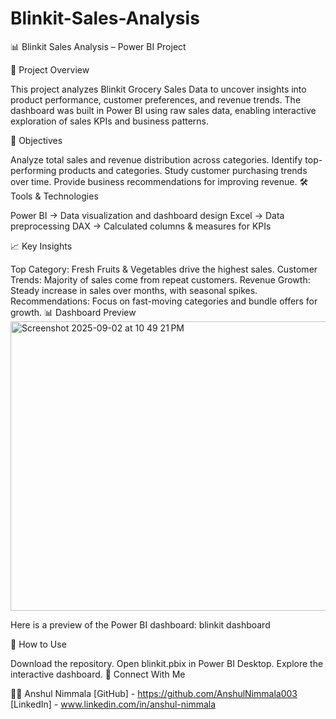 # Blinkit-Sales-Analysis
📊 Blinkit Sales Analysis – Power BI Project

🔎 Project Overview

This project analyzes Blinkit Grocery Sales Data to uncover insights into product performance, customer preferences, and revenue trends.
The dashboard was built in Power BI using raw sales data, enabling interactive exploration of sales KPIs and business patterns.

🎯 Objectives

Analyze total sales and revenue distribution across categories.
Identify top-performing products and categories.
Study customer purchasing trends over time.
Provide business recommendations for improving revenue.
🛠 Tools & Technologies

Power BI → Data visualization and dashboard design
Excel → Data preprocessing
DAX → Calculated columns & measures for KPIs


📈 Key Insights

Top Category: Fresh Fruits & Vegetables drive the highest sales.
Customer Trends: Majority of sales come from repeat customers.
Revenue Growth: Steady increase in sales over months, with seasonal spikes.
Recommendations: Focus on fast-moving categories and bundle offers for growth.
📊 Dashboard Preview
<img width="829" height="463" alt="Screenshot 2025-09-02 at 10 49 21 PM" src="https://github.com/user-attachments/assets/80ef2231-f723-44f3-b1d1-1cfebbc2b3d0" />

Here is a preview of the Power BI dashboard:
blinkit dashboard

🚀 How to Use

Download the repository.
Open blinkit.pbix in Power BI Desktop.
Explore the interactive dashboard.
🤝 Connect With Me

🧑‍💻 Anshul Nimmala
[GitHub] - https://github.com/AnshulNimmala003 [LinkedIn] - www.linkedin.com/in/anshul-nimmala
